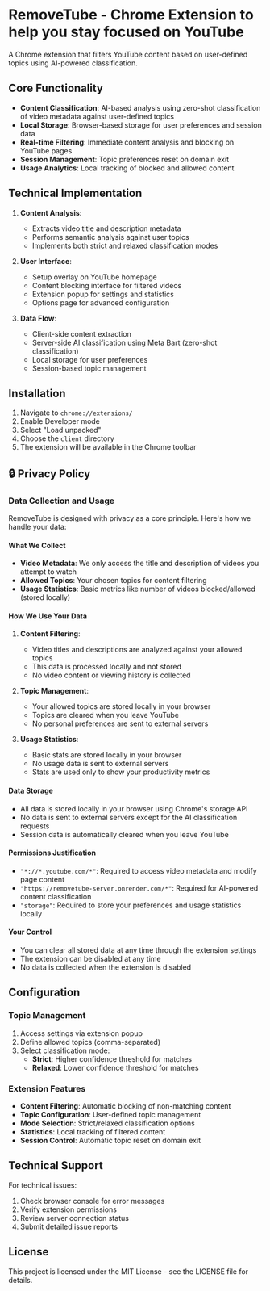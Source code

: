 # RemoveTube - Chrome Extension to help you stay focused on YouTube

A Chrome extension that filters YouTube content based on user-defined topics using AI-powered classification.

## Core Functionality

- **Content Classification**: AI-based analysis using zero-shot classification of video metadata against user-defined topics
- **Local Storage**: Browser-based storage for user preferences and session data
- **Real-time Filtering**: Immediate content analysis and blocking on YouTube pages
- **Session Management**: Topic preferences reset on domain exit
- **Usage Analytics**: Local tracking of blocked and allowed content

## Technical Implementation

1. **Content Analysis**:
   - Extracts video title and description metadata
   - Performs semantic analysis against user topics
   - Implements both strict and relaxed classification modes

2. **User Interface**:
   - Setup overlay on YouTube homepage
   - Content blocking interface for filtered videos
   - Extension popup for settings and statistics
   - Options page for advanced configuration

3. **Data Flow**:
   - Client-side content extraction
   - Server-side AI classification using Meta Bart (zero-shot classification)
   - Local storage for user preferences
   - Session-based topic management

## Installation

1. Navigate to `chrome://extensions/`
2. Enable Developer mode
3. Select "Load unpacked"
4. Choose the `client` directory
5. The extension will be available in the Chrome toolbar

## 🔒 Privacy Policy

### Data Collection and Usage

RemoveTube is designed with privacy as a core principle. Here's how we handle your data:

#### What We Collect
- **Video Metadata**: We only access the title and description of videos you attempt to watch
- **Allowed Topics**: Your chosen topics for content filtering
- **Usage Statistics**: Basic metrics like number of videos blocked/allowed (stored locally)

#### How We Use Your Data
1. **Content Filtering**: 
   - Video titles and descriptions are analyzed against your allowed topics
   - This data is processed locally and not stored
   - No video content or viewing history is collected

2. **Topic Management**:
   - Your allowed topics are stored locally in your browser
   - Topics are cleared when you leave YouTube
   - No personal preferences are sent to external servers

3. **Usage Statistics**:
   - Basic stats are stored locally in your browser
   - No usage data is sent to external servers
   - Stats are used only to show your productivity metrics

#### Data Storage
- All data is stored locally in your browser using Chrome's storage API
- No data is sent to external servers except for the AI classification requests
- Session data is automatically cleared when you leave YouTube

#### Permissions Justification
- `"*://*.youtube.com/*"`: Required to access video metadata and modify page content
- `"https://removetube-server.onrender.com/*"`: Required for AI-powered content classification
- `"storage"`: Required to store your preferences and usage statistics locally

#### Your Control
- You can clear all stored data at any time through the extension settings
- The extension can be disabled at any time
- No data is collected when the extension is disabled

## Configuration

### Topic Management

1. Access settings via extension popup
2. Define allowed topics (comma-separated)
3. Select classification mode:
   - **Strict**: Higher confidence threshold for matches
   - **Relaxed**: Lower confidence threshold for matches

### Extension Features

- **Content Filtering**: Automatic blocking of non-matching content
- **Topic Configuration**: User-defined topic management
- **Mode Selection**: Strict/relaxed classification options
- **Statistics**: Local tracking of filtered content
- **Session Control**: Automatic topic reset on domain exit

## Technical Support

For technical issues:
1. Check browser console for error messages
2. Verify extension permissions
3. Review server connection status
4. Submit detailed issue reports

## License

This project is licensed under the MIT License - see the LICENSE file for details.

